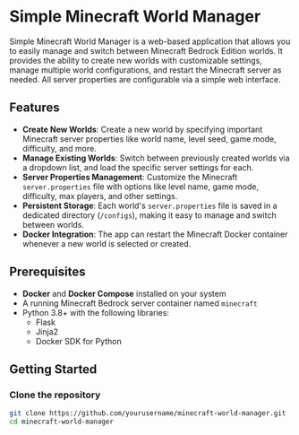 # Simple Minecraft World Manager

Simple Minecraft World Manager is a web-based application that allows you to easily manage and switch between Minecraft Bedrock Edition worlds. It provides the ability to create new worlds with customizable settings, manage multiple world configurations, and restart the Minecraft server as needed. All server properties are configurable via a simple web interface.

## Features

- **Create New Worlds**: Create a new world by specifying important Minecraft server properties like world name, level seed, game mode, difficulty, and more.
- **Manage Existing Worlds**: Switch between previously created worlds via a dropdown list, and load the specific server settings for each.
- **Server Properties Management**: Customize the Minecraft `server.properties` file with options like level name, game mode, difficulty, max players, and other settings.
- **Persistent Storage**: Each world's `server.properties` file is saved in a dedicated directory (`/configs`), making it easy to manage and switch between worlds.
- **Docker Integration**: The app can restart the Minecraft Docker container whenever a new world is selected or created.

## Prerequisites

- **Docker** and **Docker Compose** installed on your system
- A running Minecraft Bedrock server container named `minecraft`
- Python 3.8+ with the following libraries:
  - Flask
  - Jinja2
  - Docker SDK for Python

## Getting Started

### Clone the repository

```bash
git clone https://github.com/yourusername/minecraft-world-manager.git
cd minecraft-world-manager
